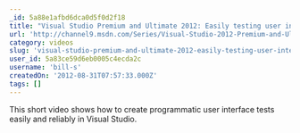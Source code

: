 ```yaml
---
_id: 5a88e1afbd6dca0d5f0d2f18
title: "Visual Studio Premium and Ultimate 2012: Easily testing user interfaces with Coded UI tests"
url: 'http://channel9.msdn.com/Series/Visual-Studio-2012-Premium-and-Ultimate-Overview/Visual-Studio-Ultimate-2012-Easily-testing-user-interfaces-with-Coded-UI-tests'
category: videos
slug: 'visual-studio-premium-and-ultimate-2012-easily-testing-user-interfaces-with-coded-ui-tests'
user_id: 5a83ce59d6eb0005c4ecda2c
username: 'bill-s'
createdOn: '2012-08-31T07:57:33.000Z'
tags: []
---
```


This short video shows how to create programmatic user interface tests easily and reliably in Visual Studio.
